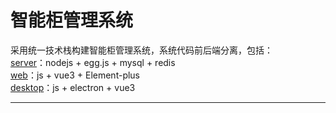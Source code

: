 # 智能柜管理系统

采用统一技术栈构建智能柜管理系统，系统代码前后端分离，包括：  
[server](https://github.com/zengqiang365/SmartCabinet_server)：nodejs + egg.js + mysql + redis  
[web](https://github.com/zengqiang365/SmartCabinet_web)：js + vue3 + Element-plus  
[desktop](https://github.com/zengqiang365/SmartCabinet_desktop)：js + electron + vue3  

---
